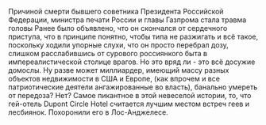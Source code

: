 Причиной смерти бывшего советника Президента Российской Федерации, министра печати России и главы Газпрома стала травма головы
Ранее было объявлено, что он скончался от сердечного приступа, что в принципе понятно, чтобы типа не разжигать и всё такое, поскольку ходили упорные слухи, что он просто перебрал дозу, слишком расслабившись от сурового россиянкого быта в импереалистической столице врагов.  Но это вряд ли - это всё досужие домослы. Ну разве может миллиардер, имеющий массу разных объектов недвижимости в США и Европе, (как впрочем и все патриотические деятели ангажированные во власть), банально умереть от передоза? Нет?
Самое пикантное в этой невеселой истории, то, что  гей-отель Dupont Circle Hotel считается лучшим местом встреч геев и лесбиянок.
Похоронили его в Лос-Анджелесе.
